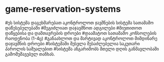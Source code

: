 # game-reservation-systems
#ეს სისტემა დაგეხმარებათ აკონტროლოთ ჯავშნების სისტემა სათამაშო დაწესებულებაში
#შეგიძლიათ დაჯავშნოთ ადგილები
#მიუთითოთ დაწყებისა და დამთავრების დროები
#დაამატოთ სათამაშო კონსოლების რაოდენობა (1-4ც)
#განაახლოთ და მარტივად აკონტროლოთ მიმდინარე დაჯავშნის დროები
#სისტემაში შესვლა შესაძლებელია საკუთარი პაროლის საშუალებით
#სისტემა ანგარიშობს მთელი დღის განმავლობაში გამომუშავებულ თანხას.

